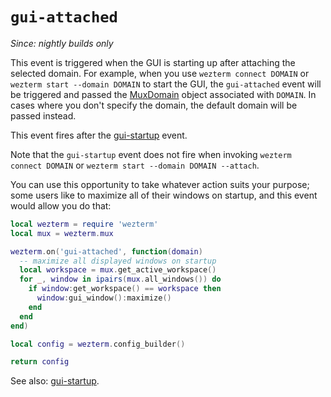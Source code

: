 # `gui-attached`

*Since: nightly builds only*

This event is triggered when the GUI is starting up after attaching the
selected domain.  For example, when you use `wezterm connect DOMAIN` or
`wezterm start --domain DOMAIN` to start the GUI, the `gui-attached` event will
be triggered and passed the [MuxDomain](../MuxDomain/index.md) object
associated with `DOMAIN`.  In cases where you don't specify the domain, the
default domain will be passed instead.

This event fires after the [gui-startup](gui-startup.md) event.

Note that the `gui-startup` event does not fire when invoking `wezterm connect
DOMAIN` or `wezterm start --domain DOMAIN --attach`.

You can use this opportunity to take whatever action suits your purpose; some
users like to maximize all of their windows on startup, and this event would
allow you do that:

```lua
local wezterm = require 'wezterm'
local mux = wezterm.mux

wezterm.on('gui-attached', function(domain)
  -- maximize all displayed windows on startup
  local workspace = mux.get_active_workspace()
  for _, window in ipairs(mux.all_windows()) do
    if window:get_workspace() == workspace then
      window:gui_window():maximize()
    end
  end
end)

local config = wezterm.config_builder()

return config
```

See also: [gui-startup](gui-startup.md).

